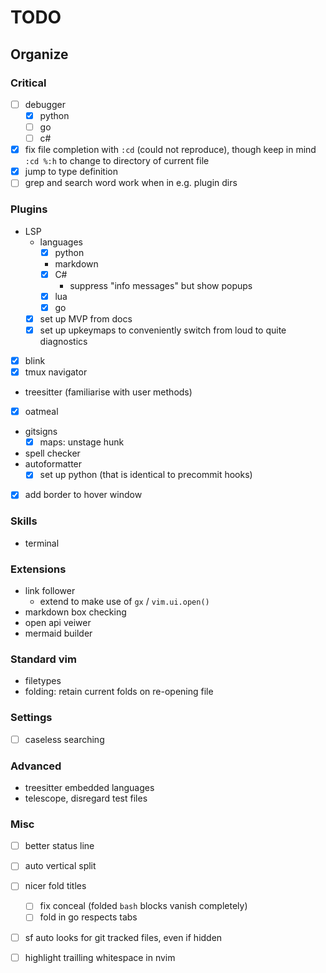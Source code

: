 # TODO

## Organize

### Critical

- [ ] debugger
    - [x] python
    - [ ] go
    - [ ] c#
- [x] fix file completion with `:cd` (could not reproduce), though keep in mind `:cd %:h` to change
  to directory of current file
- [x] jump to type definition
- [ ] grep and search word work when in e.g. plugin dirs

### Plugins

- LSP
    - languages
        - [x] python
        - markdown
        - [x] C#
            - suppress "info messages" but show popups
        - [x] lua
        - [x] go
    - [x] set up MVP from docs
    - [x] set up upkeymaps to conveniently switch from loud to quite diagnostics
- [x] blink
- [x] tmux navigator
- treesitter (familiarise with user methods)
- [x] oatmeal
- gitsigns
    - [x] maps: unstage hunk
- spell checker
- autoformatter
    - [x] set up python (that is identical to precommit hooks)
- [x] add border to hover window

### Skills

- terminal

### Extensions

- link follower
    - extend to make use of `gx` / `vim.ui.open()`
- markdown box checking
- open api veiwer
- mermaid builder

### Standard vim

- filetypes
- folding: retain current folds on re-opening file

### Settings

- [ ] caseless searching

### Advanced

- treesitter embedded languages
- telescope, disregard test files

### Misc

- [ ] better status line
- [ ] auto vertical split
- [ ] nicer fold titles
    - [ ] fix conceal (folded ```bash``` blocks vanish completely)
    - [ ] fold in go respects tabs
- [ ] <leader>sf auto looks for git tracked files, even if hidden
- [ ] highlight trailling whitespace in nvim

